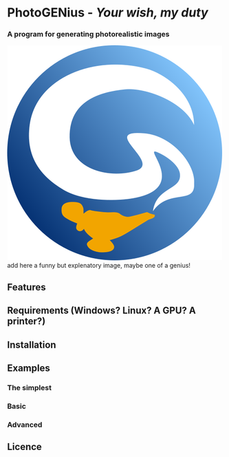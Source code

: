# PhotoGENius - _Your wish, my duty_
### A program for generating photorealistic images

![](logo1.png)  add here a funny but explenatory image, maybe one of a genius!

## Features

## Requirements (Windows? Linux? A GPU? A printer?)

## Installation

## Examples
### The simplest
### Basic
### Advanced

## Licence
